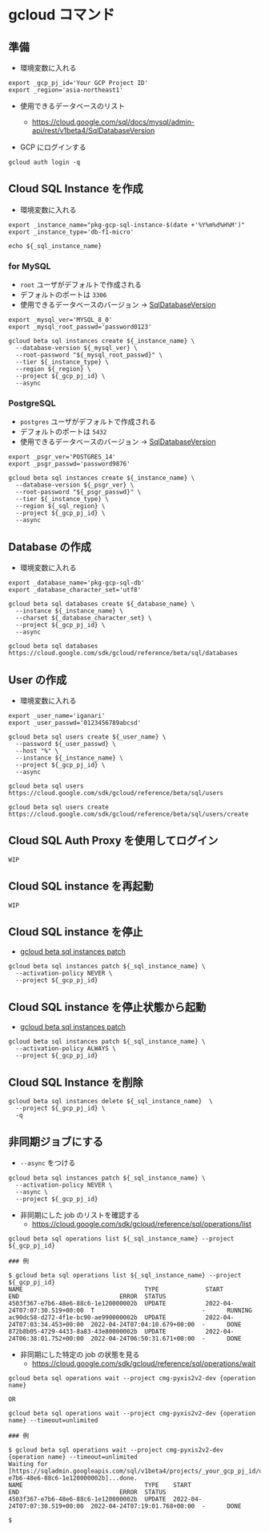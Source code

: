 # gcloud コマンド


## 準備

+ 環境変数に入れる

```
export _gcp_pj_id='Your GCP Project ID'
export _region='asia-northeast1'
```

+ 使用できるデータベースのリスト
  + https://cloud.google.com/sql/docs/mysql/admin-api/rest/v1beta4/SqlDatabaseVersion

+ GCP にログインする

```
gcloud auth login -q
```


## Cloud SQL Instance を作成

+ 環境変数に入れる

```
export _instance_name="pkg-gcp-sql-instance-$(date +'%Y%m%d%H%M')"
export _instance_type='db-f1-micro'

echo ${_sql_instance_name}
```


### for MySQL

+ `root` ユーザがデフォルトで作成される
+ デフォルトのポートは `3306`
+ 使用できるデータベースのバージョン -> [SqlDatabaseVersion](https://cloud.google.com/sql/docs/mysql/admin-api/rest/v1beta4/SqlDatabaseVersion)

```
export _mysql_ver='MYSQL_8_0'
export _mysql_root_passwd='password0123'
```
```
gcloud beta sql instances create ${_instance_name} \
  --database-version ${_mysql_ver} \
  --root-password "${_mysql_root_passwd}" \
  --tier ${_instance_type} \
  --region ${_region} \
  --project ${_gcp_pj_id} \
  --async
```

### PostgreSQL

+ `postgres` ユーザがデフォルトで作成される
+ デフォルトのポートは `5432`
+ 使用できるデータベースのバージョン -> [SqlDatabaseVersion](https://cloud.google.com/sql/docs/mysql/admin-api/rest/v1beta4/SqlDatabaseVersion)

```
export _psgr_ver='POSTGRES_14'
export _psgr_passwd='password9876'
```
```
gcloud beta sql instances create ${_instance_name} \
  --database-version ${_psgr_ver} \
  --root-password "${_psgr_passwd}" \
  --tier ${_instance_type} \
  --region ${_sql_region} \
  --project ${_gcp_pj_id} \
  --async
```

## Database の作成

+ 環境変数に入れる

```
export _database_name='pkg-gcp-sql-db'
export _database_character_set='utf8'
```
```
gcloud beta sql databases create ${_database_name} \
  --instance ${_instance_name} \
  --charset ${_database_character_set} \
  --project ${_gcp_pj_id} \
  --async
```

```
gcloud beta sql databases
https://cloud.google.com/sdk/gcloud/reference/beta/sql/databases
```

## User の作成

+ 環境変数に入れる

```
export _user_name='iganari'
export _user_passwd='0123456789abcsd'
```
```
gcloud beta sql users create ${_user_name} \
  --password ${_user_passwd} \
  --host "%" \
  --instance ${_instance_name} \
  --project ${_gcp_pj_id} \
  --async
```

```
gcloud beta sql users
https://cloud.google.com/sdk/gcloud/reference/beta/sql/users

gcloud beta sql users create
https://cloud.google.com/sdk/gcloud/reference/beta/sql/users/create
```

## Cloud SQL Auth Proxy を使用してログイン

```
WIP
```

## Cloud SQL instance を再起動

```
WIP
```

## Cloud SQL instance を停止

+ [gcloud beta sql instances patch](https://cloud.google.com/sdk/gcloud/reference/beta/sql/instances/patch?hl=en)

```
gcloud beta sql instances patch ${_sql_instance_name} \
  --activation-policy NEVER \
  --project ${_gcp_pj_id}
```

## Cloud SQL instance を停止状態から起動

+ [gcloud beta sql instances patch](https://cloud.google.com/sdk/gcloud/reference/beta/sql/instances/patch?hl=en)

```
gcloud beta sql instances patch ${_sql_instance_name} \
  --activation-policy ALWAYS \
  --project ${_gcp_pj_id}
```

## Cloud SQL Instance を削除

```
gcloud beta sql instances delete ${_sql_instance_name}  \
  --project ${_gcp_pj_id} \
  -q
```

## 非同期ジョブにする

+ `--async` をつける

```
gcloud beta sql instances patch ${_sql_instance_name} \
  --activation-policy NEVER \
  --async \
  --project ${_gcp_pj_id}
```

+ 非同期にした job のリストを確認する
  + https://cloud.google.com/sdk/gcloud/reference/sql/operations/list 


```
gcloud beta sql operations list ${_sql_instance_name} --project ${_gcp_pj_id} 
```
```
### 例

$ gcloud beta sql operations list ${_sql_instance_name} --project ${_gcp_pj_id}  
NAME                                  TYPE             START                          END                            ERROR  STATUS
4503f367-e7b6-48e6-88c6-1e120000002b  UPDATE           2022-04-24T07:07:30.519+00:00  T                              -      RUNNING
ac90dc58-d272-4f1e-bc90-ae990000002b  UPDATE           2022-04-24T07:03:34.453+00:00  2022-04-24T07:04:10.679+00:00  -      DONE
872b8b05-4729-4433-8a83-43e80000002b  UPDATE           2022-04-24T06:38:01.752+00:00  2022-04-24T06:50:31.671+00:00  -      DONE
```

+ 非同期にした特定の job の状態を見る
  + https://cloud.google.com/sdk/gcloud/reference/sql/operations/wait

```
gcloud beta sql operations wait --project cmg-pyxis2v2-dev {operation name}

OR

gcloud beta sql operations wait --project cmg-pyxis2v2-dev {operation name} --timeout=unlimited
```
```
### 例

$ gcloud beta sql operations wait --project cmg-pyxis2v2-dev {operation name} --timeout=unlimited
Waiting for [https://sqladmin.googleapis.com/sql/v1beta4/projects/_your_gcp_pj_id/operations/4503f367-e7b6-48e6-88c6-1e120000002b]...done.                                                                                       
NAME                                  TYPE    START                          END                            ERROR  STATUS
4503f367-e7b6-48e6-88c6-1e120000002b  UPDATE  2022-04-24T07:07:30.519+00:00  2022-04-24T07:19:01.768+00:00  -      DONE

$
```

